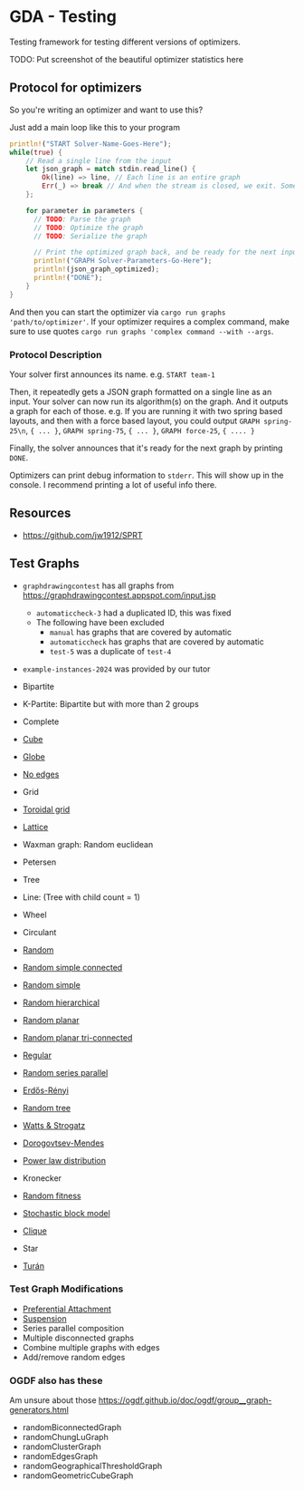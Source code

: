 # GDA - Testing

Testing framework for testing different versions of optimizers.

TODO: Put screenshot of the beautiful optimizer statistics here

## Protocol for optimizers

So you're writing an optimizer and want to use this?

Just add a main loop like this to your program
```rs
println!("START Solver-Name-Goes-Here");
while(true) {
    // Read a single line from the input
    let json_graph = match stdin.read_line() {
        Ok(line) => line, // Each line is an entire graph
        Err(_) => break // And when the stream is closed, we exit. Some languages return an empty string when stdin is closed.
    };

    for parameter in parameters {
      // TODO: Parse the graph
      // TODO: Optimize the graph
      // TODO: Serialize the graph

      // Print the optimized graph back, and be ready for the next input
      println!("GRAPH Solver-Parameters-Go-Here");
      println!(json_graph_optimized);
      println!("DONE");
    }
}
```

And then you can start the optimizer via `cargo run graphs 'path/to/optimizer'`.
If your optimizer requires a complex command, make sure to use quotes `cargo run graphs 'complex command --with --args`.

### Protocol Description

Your solver first announces its name. e.g. `START team-1`

Then, it repeatedly gets a JSON graph formatted on a single line as an input.
Your solver can now run its algorithm(s) on the graph. And it outputs a graph for each of those.
e.g. If you are running it with two spring based layouts, and then with a force based layout, you could output
`GRAPH spring-25\n`, `{ ... }`, `GRAPH spring-75`, `{ ... }`, `GRAPH force-25`, `{ .... }`

Finally, the solver announces that it's ready for the next graph by printing `DONE`.

Optimizers can print debug information to `stderr`. This will show up in the console.
I recommend printing a lot of useful info there.

## Resources

- https://github.com/jw1912/SPRT

## Test Graphs

- `graphdrawingcontest` has all graphs from https://graphdrawingcontest.appspot.com/input.jsp
  - `automaticcheck-3` had a duplicated ID, this was fixed
  - The following have been excluded
    - `manual` has graphs that are covered by automatic
    - `automaticcheck` has graphs that are covered by automatic
    - `test-5` was a duplicate of `test-4`
- `example-instances-2024` was provided by our tutor
- Bipartite
- K-Partite: Bipartite but with more than 2 groups
- Complete
- [Cube](https://ogdf.github.io/doc/ogdf/group__graph-generators.html#gab7c85da1b67c5f397be073826a532f39)
- [Globe](https://ogdf.github.io/doc/ogdf/group__graph-generators.html#ga286a9b4e6d5f2feedb286585176ca628)
- [No edges](https://ogdf.github.io/doc/ogdf/group__graph-generators.html#ga44c2631acd39f73c7117a8a8c60d6071)
- Grid
- [Toroidal grid](https://ogdf.github.io/doc/ogdf/group__graph-generators.html#ga5e5147b533c68c25f3372b3ec5c2f04b)
- [Lattice](https://ogdf.github.io/doc/ogdf/group__graph-generators.html#ga6c2abcc203dcfc0839f5233afeebbe5d)
- Waxman graph: Random euclidean
- Petersen
- Tree 
- Line: (Tree with child count = 1)
- Wheel
- Circulant
- [Random](https://ogdf.github.io/doc/ogdf/group__graph-generators.html#ga0feff1b510864aba8b73a1b34e5f2ca1)
- [Random simple connected](https://ogdf.github.io/doc/ogdf/group__graph-generators.html#ga781aeb9ae0e597beb8cfd97f2dc15201)
- [Random simple](https://ogdf.github.io/doc/ogdf/group__graph-generators.html#gac6991a8ef695dc1ce1c320aeb843856d)
- [Random hierarchical](https://ogdf.github.io/doc/ogdf/group__graph-generators.html#gaa4f8e06a35368a8ce24efcbb71bf1e36)
- [Random planar](https://ogdf.github.io/doc/ogdf/group__graph-generators.html#gae9de58fd22ae2533f0d81d450d4bf985)
- [Random planar tri-connected](https://ogdf.github.io/doc/ogdf/group__graph-generators.html#ga38b77440e49db5110960a11be8195a30)
- [Regular](https://ogdf.github.io/doc/ogdf/group__graph-generators.html#ga5e2b0644b941d5f8bb7770a27a1f6171)
- [Random series parallel](https://ogdf.github.io/doc/ogdf/group__graph-generators.html#gab7bf735577889df8926599b1152957f5)
- [Erdős-Rényi](https://ogdf.github.io/doc/ogdf/group__graph-generators.html#ga066156d279149423d377f108d42b19c1)
- [Random tree](https://ogdf.github.io/doc/ogdf/group__graph-generators.html#gad83c1576fee773abf95334f842f6849b)
- [Watts & Strogatz](https://ogdf.github.io/doc/ogdf/group__graph-generators.html#gaba4c92aaba97ed6ec8c4e250268f5c5a)

- [Dorogovtsev-Mendes](https://juliagraphs.org/Graphs.jl/stable/core_functions/simplegraphs_generators/#Graphs.SimpleGraphs.dorogovtsev_mendes-Tuple{Integer})
- [Power law distribution](https://juliagraphs.org/Graphs.jl/stable/core_functions/simplegraphs_generators/#Graphs.SimpleGraphs.static_scale_free-Tuple{Integer,%20Integer,%20Real})
- Kronecker
- [Random fitness](https://juliagraphs.org/Graphs.jl/stable/core_functions/simplegraphs_generators/#Graphs.SimpleGraphs.static_fitness_model-Union{Tuple{T},%20Tuple{Integer,%20Vector{T}}}%20where%20T%3C:Real)
- [Stochastic block model](https://juliagraphs.org/Graphs.jl/stable/core_functions/simplegraphs_generators/#Graphs.SimpleGraphs.stochastic_block_model-Union{Tuple{T},%20Tuple{U},%20Tuple{T,%20T,%20Vector{U}}}%20where%20{U%3C:Integer,%20T%3C:Real})
- [Clique](https://juliagraphs.org/Graphs.jl/stable/core_functions/simplegraphs_generators/#Graphs.SimpleGraphs.clique_graph-Union{Tuple{T},%20Tuple{T,%20T}}%20where%20T%3C:Integer)
- Star
- [Turán](https://juliagraphs.org/Graphs.jl/stable/core_functions/simplegraphs_generators/#Graphs.SimpleGraphs.turan_graph-Tuple{Integer,%20Integer})

### Test Graph Modifications

- [Preferential Attachment](https://ogdf.github.io/doc/ogdf/group__graph-generators.html#ga70be73bda36b4aeb89122bcd3154af7c)
- [Suspension](https://ogdf.github.io/doc/ogdf/group__graph-generators.html#ga3b6fc792acfc6697de0ae62c01df372b)
- Series parallel composition
- Multiple disconnected graphs
- Combine multiple graphs with edges
- Add/remove random edges


### OGDF also has these
Am unsure about those
https://ogdf.github.io/doc/ogdf/group__graph-generators.html
- randomBiconnectedGraph
- randomChungLuGraph
- randomClusterGraph
- randomEdgesGraph
- randomGeographicalThresholdGraph
- randomGeometricCubeGraph


